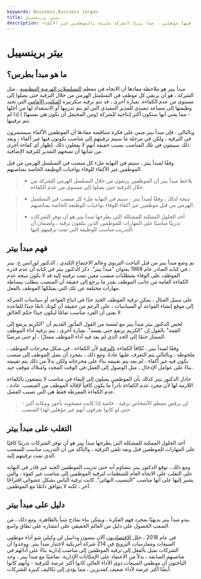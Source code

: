 ```yaml
---
keywords: Business,Business Jargon
title: بيتر برينسيبل
description: يفترض مبدأ بيتر أن الأشخاص في الشركة سيتم ترقيتهم إلى النقطة التي لم يعودوا فيها مؤهلين ، مما يترك الشركة مليئة بالموظفين غير الأكفاء.
---
```


# بيتر برينسيبل
## ما هو مبدأ بطرس؟

مبدأ بيتر هو ملاحظة مفادها أن الاتجاه في معظم [التسلسلات الهرمية التنظيمية](/corporate-hierarchy) ، مثل الشركة ، هو أن يرتقي كل موظف في التسلسل الهرمي من خلال الترقية حتى يصلوا إلى مستوى من عدم الكفاءة. بعبارة أخرى ، قد تتم ترقية سكرتيرة [المكتب الأمامي](/frontoffice) التي تجيد وظيفتها إلى مساعد تنفيذي للمدير التنفيذي التي لم يتم تدريبها أو الاستعداد لها من أجلها - مما يعني أنها ستكون أكثر إنتاجية للشركة (ومن المحتمل أن تكون هي نفسها) ) إذا لم تتم ترقيتها.

وبالتالي ، فإن مبدأ بيتر مبني على فكرة متناقضة مفادها أن الموظفين الأكفاء سيستمرون في الترقية ، ولكن في مرحلة ما سيتم ترقيتهم إلى مناصب يكونون فيها غير أكفاء ، وبعد ذلك سيبقون في تلك المناصب بسبب حقيقة أنهم لا يفعلون ذلك. إظهار أي كفاءة أخرى من شأنها أن تمنحهم التقدير للترقية الإضافية.

وفقًا لمبدأ بيتر ، سيتم في النهاية ملء كل منصب في التسلسل الهرمي من قبل الموظفين غير الأكفاء للوفاء بواجبات الوظيفة الخاصة بمناصبهم.

> - يلاحظ مبدأ بيتر أن الموظفين يرتقون من خلال التسلسل الهرمي للشركة من خلال الترقية حتى يصلوا إلى مستوى من عدم الكفاءة.

> - نتيجة لذلك ، وفقًا لمبدأ بيتر ، سيتم في النهاية ملء كل منصب في التسلسل الهرمي من قبل موظفين غير أكفاء للوفاء بواجبات الوظيفة الخاصة بمناصبهم.

> - أحد الحلول الممكنة للمشكلة التي يطرحها مبدأ بيتر هو أن توفر الشركات تدريبًا مناسبًا على المهارات للموظفين الذين يتلقون ترقية ، ولضمان أن التدريب مناسب للوظيفة التي تمت ترقيتهم إليها.

>

>

## فهم مبدأ بيتر

تم وضع مبدأ بيتر من قبل الباحث التربوي وعالم الاجتماع الكندي ، الدكتور لورانس ج. بيتر ، في كتابه الصادر عام 1968 بعنوان "مبدأ بيتر". ذكر الدكتور بيتر في كتابه أن عدم قدرة الموظف على الوفاء بمتطلبات منصب معين تمت ترقيته إليه قد لا يكون نتيجة عدم الكفاءة العامة من جانب الموظف بقدر ما يرجع إلى حقيقة أن المنصب يتطلب ببساطة مهارات مختلفة عن تلك التي يمتلكها الموظف بالفعل.

على سبيل المثال ، يمكن ترقية الموظف الجيد جدًا في اتباع القواعد أو سياسات الشركة إلى موقع إنشاء القواعد أو السياسات ، على الرغم من حقيقة أن كونك تابعًا جيدًا للقاعدة لا يعني أن الفرد مناسب تمامًا ليكون جيدًا حكم الخالق.

لخص الدكتور بيتر مبدأ بيتر مع لمسة من القول المأثور القديم أن "الكريم يرتفع إلى القمة" بالقول إن "الكريم يرتفع حتى يفسد". بعبارة أخرى ، يتم ترقية أداء الموظف الممتاز حتمًا إلى الحد الذي لم يعد فيه أداء الموظف ممتازًا ، أو حتى مرضيًا.

وفقًا لمبدأ بيتر ، تُكافأ الكفاءة [بالترقية](/promotion) لأن الكفاءة ، في شكل مخرجات الموظف ، ملحوظة ، وبالتالي يتم التعرف عليها عادةً. ومع ذلك ، بمجرد أن يصل الموظف إلى منصب يكون فيه غير أكفاء ، لم يعد يتم تقييمه بناءً على مخرجاته ولكن بدلاً من ذلك يتم تقييمه بناءً على عوامل الإدخال ، مثل الوصول إلى العمل في الوقت المحدد وامتلاك موقف جيد.

جادل الدكتور بيتر كذلك بأن الموظفين يميلون إلى البقاء في مناصب لا يتمتعون بالكفاءة اللازمة لها لأن مجرد عدم الكفاءة نادراً ما يكون كافياً لإقالة الموظف من المنصب. عادة ، عدم الكفاءة المفرطة فقط هي التي تسبب الفصل.

> لن يرفض معظم الأشخاص ترقية ، خاصة إذا كانت مصحوبة بأجور ومكانة أكبر - حتى لو كانوا يعرفون أنهم غير مؤهلين لهذا المنصب.

>

## التغلب على مبدأ بيتر

أحد الحلول الممكنة للمشكلة التي يطرحها مبدأ بيتر هو أن توفر الشركات تدريبًا كافيًا على المهارات للموظفين قبل وبعد تلقي الترقية ، والتأكد من أن التدريب مناسب للمنصب الذي تمت ترقيتهم إليه.

ومع ذلك ، توقع الدكتور بيتر بتشاؤم أنه حتى تدريب الموظفين الجيد غير قادر في النهاية على التغلب على الاتجاه العام للمنظمات لترقية الموظفين إلى مناصب غير كفؤة ، والتي يشير إليها على أنها مناصب "التنسيب النهائي". كانت ترقية الناس بشكل عشوائي اقتراحًا آخر ، لكنه لا يتوافق دائمًا مع الموظفين.

## دليل على مبدأ بيتر

يبدو مبدأ بيتر بديهيًا بمجرد فهم الفكرة ، ويمكن بناء نماذج تتنبأ بالظاهرة. ومع ذلك ، من الصعب الحصول على دليل من العالم الحقيقي على انتشاره على نطاق واسع.

في عام 2018 ، حلل [الاقتصاديون](/economist) آلان بنسون ودانييل لي وكيلي شو أداء موظفي المبيعات وممارسات الترويج في 214 شركة أمريكية لاختبار مبدأ بيتر. ووجدوا أن الشركات تميل بالفعل إلى ترقية الموظفين إلى مناصب إدارية بناءً على أدائهم في مناصبهم السابقة ، بدلاً من الاعتماد على الإمكانات الإدارية. تماشيًا مع مبدأ بيتر ، وجد الباحثون أن موظفي المبيعات ذوي الأداء العالي كانوا أكثر عرضة للترقية - وأنهم كانوا أيضًا أكثر عرضة لأداء ضعيف كمديرين ، مما يؤدي إلى تكاليف كبيرة للشركات.

